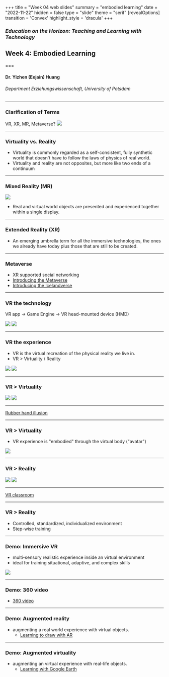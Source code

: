 +++
title = "Week 04 web slides"
summary = "embodied learning"
date = "2022-11-22"
hidden = false
type = "slide"
theme = "serif"
[revealOptions]
transition = 'Convex'
highlight_style = 'dracula'
+++

### *Education on the Horizon: Teaching and Learning with Technology*
## Week 4: Embodied Learning
===
#### Dr. Yizhen (Eejain) Huang
###### Department Erziehungswissenschaft, University of Potsdam

---
### Clarification of Terms
VR, XR, MR, Metaverse?
![](/media/vr2.jpg)

---
### Virtuality vs. Reality
- Virtuality is commonly regarded as a self-consistent, fully synthetic world that doesn't have to follow the laws of physics of real world. 
- Virtuality and reality are not opposites, but more like two ends of a continuum

---
###  Mixed Reality (MR)
![](/media/RV.jpg)

- Real and virtual world objects are presented and experienced together within a single display.

---
###  Extended Reality (XR)
- An emerging umbrella term for all the immersive technologies, the ones we already have today plus those that are still to be created. 

---
###  Metaverse
- XR supported social networking
- [Introducing the Metaverse](https://www.youtube.com/watch?v=pjNI9K1D_xo)
- [Introducing the Icelandverse](https://www.youtube.com/watch?v=enMwwQy_noI)

---
### VR the technology

VR app → Game Engine → VR head-mounted device (HMD)

![](/media/bodyvr1.jpg) ![](/media/hmd.jpg)

---
###  VR the experience

- VR is the virtual recreation of the physical reality we live in. 
- VR > Virtuality / Reality

![](/media/vrgarden.jpg) ![](/media/vruniverse.jpg)

---
### VR > Virtuality

![](/media/vdna.jpg) ![](/media/vrdna.jpg)

<!-- ^ nanome -->

---

[Rubber hand illusion](https://youtu.be/k5c9Jb9SK58?t=38)

---
### VR > Virtuality

- VR experience is "embodied" through the virtual body ("avatar")

![](/media/avatar.jpg)

---
### VR > Reality

![](/media/surgery.jpg) ![](/media/surgeryvr.jpg)

---

[VR classroom](https://mediaup.uni-potsdam.de/flash/2hhGD6ED_hi.mp4)

---
### VR > Reality
- Controlled, standardized, individualized environment
- Step-wise training

---
###  Demo: Immersive VR
- multi-sensory realistic experience inside an virtual environment
- ideal for training situational, adaptive, and complex skills

![](/media/vr_training.png)

---
###  Demo: 360 video
- [360 video](https://artsandculture.google.com/project/360-videos)

---
###  Demo: Augmented reality
- augmenting a real world experience with virtual objects. 
    + [Learning to draw with AR](https://youtu.be/pNkG5HN4bgY?t=462)

---
###  Demo: Augmented virtuality
- augmenting an virtual experience with real-life objects. 
    - [Learning with Google Earth](https://www.google.com/earth/education/)





